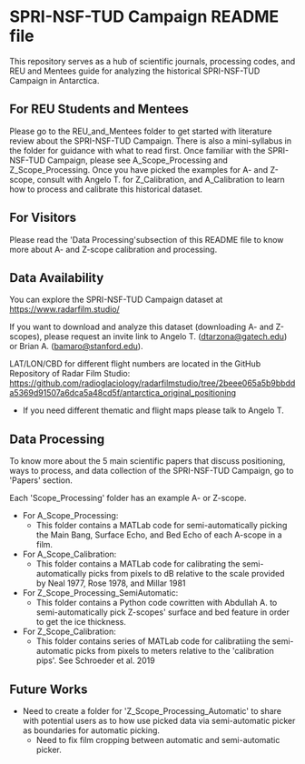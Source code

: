 # SPRI-NSF-TUD Campaign README file

This repository serves as a hub of scientific journals, processing codes, and REU and Mentees guide for analyzing the historical SPRI-NSF-TUD Campaign in Antarctica. 

## For REU Students and Mentees

Please go to the REU_and_Mentees folder to get started with literature review about the SPRI-NSF-TUD Campaign. There is also a mini-syllabus in the folder for guidance with what to read first. Once familiar with the SPRI-NSF-TUD Campaign, please see A_Scope_Processing and Z_Scope_Processing. Once you have picked the examples for A- and Z-scope, consult with Angelo T. for Z_Calibration, and A_Calibration to learn how to process and calibrate this historical dataset. 

## For Visitors

Please read the 'Data Processing'subsection of this README file to know more about A- and Z-scope calibration and processing.

## Data Availability

You can explore the SPRI-NSF-TUD Campaign dataset at https://www.radarfilm.studio/

If you want to download and analyze this dataset (downloading A- and Z-scopes), please request an invite link to Angelo T. (dtarzona@gatech.edu) or Brian A. (bamaro@stanford.edu).

LAT/LON/CBD for different flight numbers are located in the GitHub Repository of Radar Film Studio: https://github.com/radioglaciology/radarfilmstudio/tree/2beee065a5b9bbdda5369d91507a6dca5a48cd5f/antarctica_original_positioning
  - If you need different thematic and flight maps please talk to Angelo T.

## Data Processing

To know more about the 5 main scientific papers that discuss positioning, ways to process, and data collection of the SPRI-NSF-TUD Campaign, go to 'Papers' section.

Each 'Scope_Processing' folder has an example A- or Z-scope.
  - For A_Scope_Processing:
    -   This folder contains a MATLab code for semi-automatically picking the Main Bang, Surface Echo, and Bed Echo of each A-scope in a film.
  - For A_Scope_Calibration:
    -   This folder contains a MATLab code for calibrating the semi-automatically picks from pixels to dB relative to the scale provided by Neal 1977, Rose 1978, and Millar 1981
  - For Z_Scope_Processing_SemiAutomatic:
    -   This folder contains a Python code cowritten with Abdullah A. to semi-automatically pick Z-scopes' surface and bed feature in order to get the ice thickness.
  - For Z_Scope_Calibration:
    -   This folder contains series of MATLab code for calibratiing the semi-automatic picks from pixels to meters relative to the 'calibration pips'. See Schroeder et al. 2019

## Future Works
- Need to create a folder for 'Z_Scope_Processing_Automatic' to share with potential users as to how use picked data via semi-automatic picker as boundaries for automatic picking.
  - Need to fix film cropping between automatic and semi-automatic picker. 
